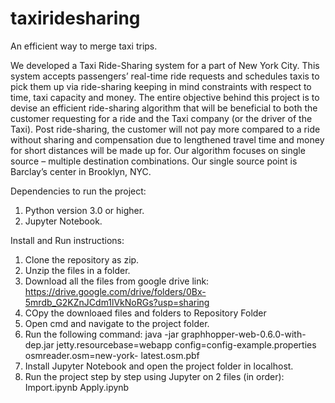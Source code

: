 # taxiridesharing
An efficient way to merge taxi trips.


We developed a Taxi Ride-Sharing system for a part of New York City. This system accepts passengers’ real-time ride requests and schedules taxis to pick them up via ride-sharing keeping in mind constraints with respect to time, taxi capacity and money. The entire objective behind this project is to devise an efficient ride-sharing algorithm that will be beneficial to both the customer requesting for a ride and the Taxi company (or the driver of the Taxi). Post ride-sharing, the customer will not pay more compared to a ride without sharing and compensation due to lengthened travel time and money for short distances will be made up for. 
Our algorithm focuses on single source – multiple destination combinations. Our single source point is Barclay’s center in Brooklyn, NYC. 


Dependencies to run the project:
1. Python version 3.0 or higher.
2. Jupyter Notebook.

Install and Run instructions:
1. Clone the repository as zip.
2. Unzip the files in a folder.
3. Download all the files from google drive link:
    https://drive.google.com/drive/folders/0Bx-5mrdb_G2KZnJCdm1lVkNoRGs?usp=sharing
4. COpy the downloaed files and folders to Repository Folder
5. Open cmd and navigate to the project folder.
6. Run the following command:
    java -jar graphhopper-web-0.6.0-with-dep.jar jetty.resourcebase=webapp config=config-example.properties osmreader.osm=new-york-         latest.osm.pbf
7. Install Jupyter Notebook and open the project folder in localhost.
8. Run the project step by step using Jupyter on 2 files (in order):
    Import.ipynb
    Apply.ipynb
